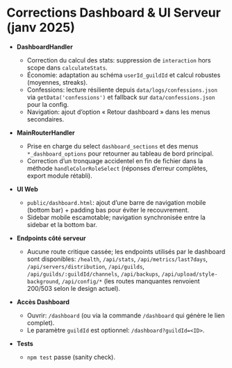 # Corrections Dashboard & UI Serveur (janv 2025)

- **DashboardHandler**
  - Correction du calcul des stats: suppression de `interaction` hors scope dans `calculateStats`.
  - Économie: adaptation au schéma `userId_guildId` et calcul robustes (moyennes, streaks).
  - Confessions: lecture résiliente depuis `data/logs/confessions.json` via `getData('confessions')` et fallback sur `data/confessions.json` pour la config.
  - Navigation: ajout d’option « Retour dashboard » dans les menus secondaires.

- **MainRouterHandler**
  - Prise en charge du select `dashboard_sections` et des menus `*_dashboard_options` pour retourner au tableau de bord principal.
  - Correction d’un tronquage accidentel en fin de fichier dans la méthode `handleColorRoleSelect` (réponses d’erreur complètes, export module rétabli).

- **UI Web**
  - `public/dashboard.html`: ajout d’une barre de navigation mobile (bottom bar) + padding bas pour éviter le recouvrement.
  - Sidebar mobile escamotable; navigation synchronisée entre la sidebar et la bottom bar.

- **Endpoints côté serveur**
  - Aucune route critique cassée; les endpoints utilisés par le dashboard sont disponibles: `/health`, `/api/stats`, `/api/metrics/last7days`, `/api/servers/distribution`, `/api/guilds`, `/api/guilds/:guildId/channels`, `/api/backups`, `/api/upload/style-background`, `/api/config/*` (les routes manquantes renvoient 200/503 selon le design actuel).

- **Accès Dashboard**
  - Ouvrir: `/dashboard` (ou via la commande `/dashboard` qui génère le lien complet).
  - Le paramètre `guildId` est optionnel: `/dashboard?guildId=<ID>`.

- **Tests**
  - `npm test` passe (sanity check).